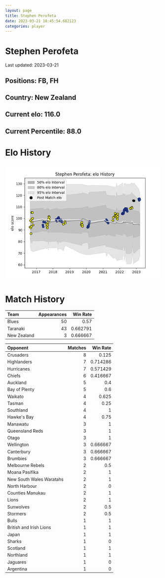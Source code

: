 ```yaml
---  
layout: page  
title: Stephen Perofeta  
date: 2023-03-21 18:45:54.682123  
categories: player  
---
```

# Stephen Perofeta


Last updated: 2023-03-21
## Positions: FB, FH

## Country: New Zealand

## Current elo: 116.0

## Current Percentile: 88.0

# Elo History


![elo history](history_StephenPerofeta.png)
# Match History


| Team        |   Appearances |   Win Rate |
|:------------|--------------:|-----------:|
| Blues       |            50 |   0.57     |
| Taranaki    |            43 |   0.662791 |
| New Zealand |             3 |   0.666667 |

| Opponent                 |   Matches |   Win Rate |
|:-------------------------|----------:|-----------:|
| Crusaders                |         8 |   0.125    |
| Highlanders              |         7 |   0.714286 |
| Hurricanes               |         7 |   0.571429 |
| Chiefs                   |         6 |   0.416667 |
| Auckland                 |         5 |   0.4      |
| Bay of Plenty            |         5 |   0.6      |
| Waikato                  |         4 |   0.625    |
| Tasman                   |         4 |   0.25     |
| Southland                |         4 |   1        |
| Hawke's Bay              |         4 |   0.75     |
| Manawatu                 |         3 |   1        |
| Queensland Reds          |         3 |   1        |
| Otago                    |         3 |   1        |
| Wellington               |         3 |   0.666667 |
| Canterbury               |         3 |   0.666667 |
| Brumbies                 |         3 |   0.666667 |
| Melbourne Rebels         |         2 |   0.5      |
| Moana Pasifika           |         2 |   1        |
| New South Wales Waratahs |         2 |   1        |
| North Harbour            |         2 |   0        |
| Counties Manukau         |         2 |   1        |
| Lions                    |         2 |   1        |
| Sunwolves                |         2 |   0.5      |
| Stormers                 |         2 |   0.5      |
| Bulls                    |         1 |   1        |
| British and Irish Lions  |         1 |   1        |
| Japan                    |         1 |   1        |
| Sharks                   |         1 |   0        |
| Scotland                 |         1 |   1        |
| Northland                |         1 |   1        |
| Jaguares                 |         1 |   0        |
| Argentina                |         1 |   0        |